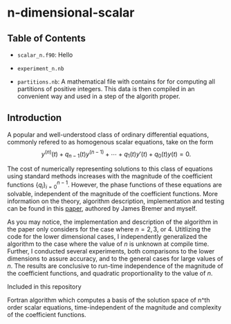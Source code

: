 # n-dimensional-scalar


## Table of Contents

- $\texttt{scalar\_n.f90}$: Hello

- $\texttt{experiment\_n.nb}$

- $\texttt{partitions.nb}$: A mathematical file with contains for for computing all partitions of positive integers. This data is then compiled in an convenient way and used in a step of the algorith proper.

## Introduction

A popular and well-understood class of ordinary differential equations, commonly refered to as homogenous scalar equations, take on the form
$$y^{(n)}(t) + q_{n-1}(t)y^{(n-1)} + \cdots + q_{1}(t)y'(t) + q_0(t)y(t) = 0.$$


The cost of numerically representing solutions to this class of equations using standard methods increases with the magnitude of the coefficient functions $\{q_i\}_{i=0}^{n-1}$. However, the phase functions of these equations are solvable, independent of the magnitude of the coefficient functions. More information on the theory, algorithm description, implementation and testing can be found in this [paper](https://arxiv.org/abs/2308.03288), authored by James Bremer and myself. 

As you may notice, the implementation and description of the algorithm in the paper only considers for the case where $n=2, 3$, or $4$. Utitlizing the code for the lower dimensional cases, I independently generalized the algorithm to the case where the value of $n$ is unknown at compile time. Further, I conducted several experiments, both comparisons to the lower dimensions to assure accuracy, and to the general cases for large values of $n$. The results are conclusive to run-time independence of the magnitude of the coefficient functions, and quadratic proportionality to the value of $n$.

Included in this repository 


Fortran algorithm which computes a basis of the solution space of n^th order scalar equations, time-independent of the magnitude and complexity of the coefficient functions. 
